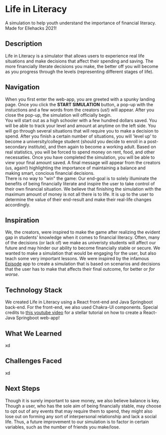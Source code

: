#  Life in Literacy

A simulation to help youth understand the importance of financial literacy. Made for Ellehacks 2021!

## Description

Life in Literacy is a simulator that allows users to experience real life situations and make decisions that affect their spending and saving. The more financially literate decisions you make, the better off you will become as you progress through the levels (representing different stages of life).

## Navigation

When you first enter the web-app, you are greeted with a spunky landing page. Once you click the <b>START SIMULATION</b> button, a pop-up with the instuctions and a few words from the creators (us!) will appear. After you close the pop-up, the simulation will officially begin. <br/>
You will start out as a high schooler with a few hundred dollars saved. You will be able to track your level and amount at anytime on the left side. You will go through several situations that will require you to make a decision to spend. After you finish a certain number of situations, you will 'level up' to become a university/college student (should you decide to enroll in a post-secondary institute), and then again to become a working adult. Based on real statistics, you will be forced to spend money on rent, food, and other necessaties. Once you have completed the simulation, you will be able to view your final amount saved. A final message will appear from the creators (us, again!) highlighting the importance of maintaining a balance and making smart, concious financial decisions. <br/>
There is no way to "win" the game: Our end-goal is to solely illuminate the benefits of being financially literate and inspire the user to take control of their own financial situation. We believe that finishing the simulation with the maximum amount of money is not all there is to life. It is up to the user to determine the value of their end-result and make their real-life changes accordingly.

## Inspiration

We, the creators, were inspired to make the game after realizing the evident gap in students' knowledge when it comes to financial literacy. Often, many of the decisions (or lack of) we make as univeristy students will affect our future and may hinder our ability to become financially stable or secure. We wanted to make a simulation that would be engaging for the user, but also teach some very important lessons. We were inspired by the infamous <a href="https://www.episodeinteractive.com/">Episode</a> app to create a simulation that is based on scenarios and decisions that the user has to make that affects their final outcome, for better or <i>for worse</i>.

## Technology Stack

We created Life in Literacy using a React front-end and Java Springboot back-end.
For the front-end, we also used Chakra-UI components.
Special credits to <a href="https://www.youtube.com/watch?v=5RA5NpxbioI">this youtube video</a> for a stellar tutorial on how to create a React-Java Springboot web-app!

## What We Learned

xd

## Challenges Faced

xd

## Next Steps

Though it is surely important to save money, we also believe balance is key. Though a user, who has the sole aim of being financially stable, may choose to opt out of any events that may require them to spend, they might also lose out on forming any sort of interpersonal relationship and lack a social life. Thus, a future improvement to our simulation is to factor in certain variables, such as the number of friends you make/lose. <br/>
